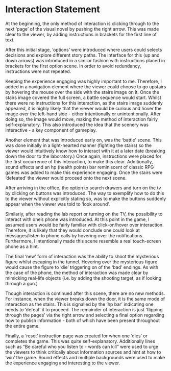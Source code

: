 # Interaction Statement

At the beginning, the only method of interaction is clicking through to the next ‘page’ of the visual novel by pushing the right arrow. This was made clear to the viewer, by adding instructions in brackets for the first line of text.

After this initial stage, ‘options’ were introduced where users could selects decisions and explore different story paths. The interface for this (up and down arrows) was introduced in a similar fashion with instructions placed in brackets for the first option scene. In order to avoid redundancy, instructions were not repeated.

Keeping the experience engaging was highly important to me. Therefore, I added in a navigation element where the viewer could choose to go upstairs by hovering the mouse over the side with the stairs image on it. Once the stairs image covered the full screen, a battle sequence would start. Whilst there were no instructions for this interaction, as the stairs image suddenly appeared, it is highly likely that the viewer would be curious and hover the image over the left-hand side - either intentionally or unintentionally. After doing so, the image would move, making the method of interaction fairly self-explanatory. This also introduced the idea that the scenery was interactive - a key component of gameplay.

Another element that was introduced early on, was the ‘battle’ scene. This was done initially in a light-hearted manner (fighting the stairs) so the viewer would intuitively know how to interact with it at a later date (breaking down the door to the laboratory.) Once again, instructions were placed for the first occurrence of this interaction, to make this clear. Additionally, sound effects and an hp (health points) bar reminiscent of classic RPG games was added to make this experience engaging. Once the stairs were ‘defeated’ the viewer would proceed onto the next scene.

After arriving in the office, the option to search drawers and turn on the tv by clicking on buttons was introduced. The way to exemplify how to do this to the viewer without explicitly stating so, was to make the buttons suddenly appear when the viewer was told to ‘look around’.

Similarly, after reading the lab report or turning on the TV, the possibility to interact with one’s phone was introduced. At this point in the game, I assumed users would be fairly familiar with click-on/hover over interaction. Therefore, it is likely that they would conclude one could look at messages/listen to phone calls by hovering over the notifications. Furthermore, I intentionally made this scene resemble a real touch-screen phone as a hint.

The final ‘new’ form of interaction was the ability to shoot the mysterious figure whilst escaping in the tunnel. Hovering over the mysterious figure would cause the figure to ‘die’ triggering on of the ‘bad’ endings. As with the case of the phone, the method of interaction was made clear by mimicking real-life objects (i.e. by adding the shooting target, as if looking through a gun.)

Though interaction is continued after this scene, there are no new methods. For instance, when the viewer breaks down the door, it is the same mode of interaction as the stairs. This is signalled by the ‘hp bar’ indicating one needs to ‘defeat’ it to proceed. The remainder of interaction is just ‘flipping through the pages’ via the right arrow and selecting a final option regarding how to publish information - both of which have been present throughout the entire game.

Finally, a ‘reset’ instruction page was created for when one ‘dies’ or completes the game. This was quite self-explanatory. Additionally lines such as “Be careful who you listen to - words can kill” were used to urge the viewers to think critically about information sources and hint at how to ‘win’ the game. Sound effects and multiple backgrounds were used to make the experience engaging and interesting to the viewer.
